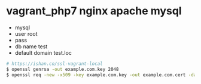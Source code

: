 # vagrant_php7 nginx apache mysql
* mysql
* user root
* pass 
* db name test
* default domain test.loc


```bash
# https://ishan.co/ssl-vagrant-local
$ openssl genrsa -out example.com.key 2048
$ openssl req -new -x509 -key example.com.key -out example.com.cert -days 3650 -subj /CN=example.com
```